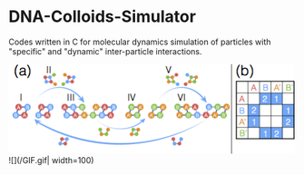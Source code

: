 # DNA-Colloids-Simulator
Codes written in C for molecular dynamics simulation of particles with "specific" and "dynamic" inter-particle interactions.

![](/Figure1.png)
![](/GIF.gif| width=100)
